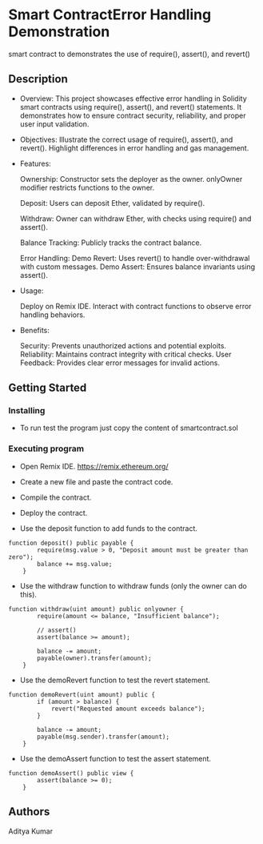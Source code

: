 # Smart ContractError Handling Demonstration

smart contract to demonstrates the use of require(), assert(), and revert()

## Description

* Overview: This project showcases effective error handling in Solidity smart contracts using require(), assert(), and revert() statements. It demonstrates how to ensure contract security, reliability, and proper user input validation.

* Objectives: Illustrate the correct usage of require(), assert(), and revert().
Highlight differences in error handling and gas management.


* Features:

  Ownership:  Constructor sets the deployer as the owner.
  onlyOwner modifier restricts functions to the owner.
  
  Deposit: Users can deposit Ether, validated by require().
  
  Withdraw: Owner can withdraw Ether, with checks using require() and assert().
  
  Balance Tracking: Publicly tracks the contract balance.
  
  Error Handling:
    Demo Revert: Uses revert() to handle over-withdrawal with custom messages.
    Demo Assert: Ensures balance invariants using assert().

    
* Usage:

  Deploy on Remix IDE.
  Interact with contract functions to observe error handling behaviors.

* Benefits:

  Security: Prevents unauthorized actions and potential exploits.
  Reliability: Maintains contract integrity with critical checks.
  User Feedback: Provides clear error messages for invalid actions.

## Getting Started

### Installing

* To run test the program just copy the content of smartcontract.sol

### Executing program

* Open Remix IDE. https://remix.ethereum.org/
* Create a new file and paste the contract code.
* Compile the contract.
* Deploy the contract.
  
* Use the deposit function to add funds to the contract.
```
function deposit() public payable {
        require(msg.value > 0, "Deposit amount must be greater than zero");
        balance += msg.value;
    }

```
* Use the withdraw function to withdraw funds (only the owner can do this).
```
function withdraw(uint amount) public onlyowner {
        require(amount <= balance, "Insufficient balance");
        
        // assert()
        assert(balance >= amount);

        balance -= amount;
        payable(owner).transfer(amount);
    }
```
* Use the demoRevert function to test the revert statement.
```
function demoRevert(uint amount) public {
        if (amount > balance) {
            revert("Requested amount exceeds balance");
        }
        
        balance -= amount;
        payable(msg.sender).transfer(amount);
    }
```
* Use the demoAssert function to test the assert statement.
```
function demoAssert() public view {
        assert(balance >= 0);
    }
```






## Authors

Aditya Kumar
